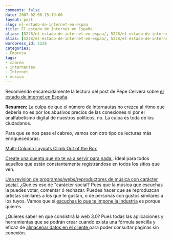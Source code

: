```yaml
---
comments: false
date: 2007-02-06 15:19:00
layout: post
slug: el-estado-de-internet-en-espaa
title: El estado de Internet en España
alias: [5228/el-estado-de-internet-en-espaa/, 5228/el-estado-de-internet-en-espaa]
alias: [5228/el-estado-de-internet-en-espaa/, 5228/el-estado-de-internet-en-espaa]
wordpress_id: 5228
categories:
- Empresa
tags:
- cabreo
- internautas
- Internet
- musica
---
```


Recomiendo encarecidamente la lectura del post de Pepe Cervera sobre [ el estado de internet en España](http://blogs.20minutos.es/retiario/post/2007/02/02/la-culpa-es-nuestra).




**Resumen:** La culpa de que el número de Internautas no crezca al ritmo que debería no es por los abusivos precios de las conexiones ni por el analfabetismo digital de nuestros políticos, no.  La culpa es toda de los ciudadanos.





Para que se nos pase el cabreo, vamos con otro tipo de lecturas más enriquecedoras:


[Multi-Column Layouts Climb Out of the Box](http://www.alistapart.com/articles/multicolumnlayouts)  

[Create una cuenta que no te va a servir para nada.](http://uselessaccount.com/). Ideal para todos aquellos que están constantemente registrándose en todos los sitios que ven.  

[Una revisión de programas/webs/reproductores de música con carácter social.](http://www.techcrunch.com/2007/02/05/social-music-overview/)  ¿Qué es eso de "carácter social? Pues que la música que escuchas la puedes votar, comentar ó rechazar.  Puedes hacer que se reproduzcan artístas similares a los que te gustan, o de personas con gustos similares a los tuyos.  Vamos que si [escuchas lo que te impone la industria](http://www.los40.com) es porque quieres.




¿Quieres saber en que consistirá la web 3.0? Pues todas las aplicaciones y herramientas que se podrán crear cuando exista una fórmula sencilla y eficaz de [almacenar datos en el cliente ](http://www.niallkennedy.com/blog/archives/2007/01/ajax-performance-local-storage.html)para poder consultar páginas sin conexión.

